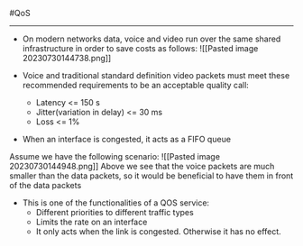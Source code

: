 #QoS
***
- On modern networks data, voice and video run over the same shared infrastructure in order to save costs as follows:
![[Pasted image 20230730144738.png]]

- Voice and traditional standard definition video packets must meet these recommended requirements to be an acceptable quality call:
	- Latency <= 150 s
	- Jitter(variation in delay) <= 30 ms
	- Loss <= 1%
- When an interface is congested, it acts as a FIFO queue

Assume we have the following scenario:
![[Pasted image 20230730144948.png]]
Above we see that the voice packets are much smaller than the data packets, so it would be beneficial to have them in front of the data packets

- This is one of the functionalities of a QOS service:
	- Different priorities to different traffic types
	- Limits the rate on an interface
	- It only acts when the link is congested. Otherwise it has no effect.